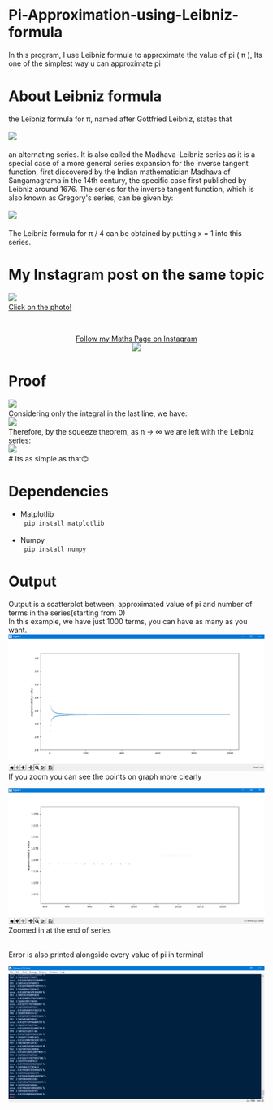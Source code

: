 # Pi-Approximation-using-Leibniz-formula
In this program, I use Leibniz formula to approximate the value of pi ( π ), Its one of the simplest way u can approximate pi

# About Leibniz formula
the Leibniz formula for π, named after Gottfried Leibniz, states that<br><br>
<img src="https://wikimedia.org/api/rest_v1/media/math/render/svg/0987be72b10e739db97b8c457a9baf875bf47710"><br><br>
an alternating series. It is also called the Madhava–Leibniz series as it is a special case of a more general series expansion for the inverse tangent function, first discovered by the Indian mathematician Madhava of Sangamagrama in the 14th century, the specific case first published by Leibniz around 1676. The series for the inverse tangent function, which is also known as Gregory's series, can be given by:
<br><br>
<img src="https://wikimedia.org/api/rest_v1/media/math/render/svg/fc798b313be2383b0ab34e70e81a318756745051"><br><br>
The Leibniz formula for 
π
/
4
 can be obtained by putting x = 1 into this series.
 
 # My Instagram post on the same topic
 <a href="https://www.instagram.com/p/CHpHNS_DyQR/?utm_source=ig_web_copy_link"><img src="https://instagram.fdel3-1.fna.fbcdn.net/v/t51.2885-15/sh0.08/e35/s640x640/125261883_163232248841608_8009125204969336481_n.jpg?_nc_ht=instagram.fdel3-1.fna.fbcdn.net&_nc_cat=104&_nc_ohc=tDCx78jgIFUAX_2-KZy&tp=1&oh=4485400271eddf0e5df23f12236437bf&oe=5FEAEB8E" width="350em"><br>Click on the photo!</a>
 
 <br>
 <p align="center">
 <a href="https://www.instagram.com/mathsyoudontknow/">Follow my Maths Page on Instagram<br><img src="https://upload.wikimedia.org/wikipedia/commons/thumb/a/a5/Instagram_icon.png/600px-Instagram_icon.png" width="100em" ></a> 
 </p>
 
 # Proof
 <img src="https://wikimedia.org/api/rest_v1/media/math/render/svg/05ff8f37d93c9b5dafe66b5bdcf74a82d92d63fb">
 <br>
 Considering only the integral in the last line, we have:
 <br>
 <img src="https://wikimedia.org/api/rest_v1/media/math/render/svg/60d30bdd33b34290568c0e13da19503de36cf1e9">
 <br>
 Therefore, by the squeeze theorem, as n → ∞ we are left with the Leibniz series:
 <br>
 <img src="https://wikimedia.org/api/rest_v1/media/math/render/svg/cfa16105f38678c4b8151cd1ac1cd1a0a8d219c6">
 
 <br>
 # Its as simple as that😊
 
 # Dependencies
 <ul>
  <li>Matplotlib <br>
    <code> pip install matplotlib </code>
  </li>
  <br>
  <li>Numpy<br>
    <code> pip install numpy</code>
  </li>
  </ul>
  
  # Output
  Output is a scatterplot between, approximated value of pi and number of terms in the series(starting from 0)<br>
  In this example, we have just 1000 terms, you can have as many as you want.<br>
  <img src="https://github.com/beetrandahiya/Pi-Approximation-using-Leibniz-formula/blob/main/piaproxxoutput1.PNG">
  <br>
  If you zoom you can see the points on graph more clearly
  <br>
  
  <img src="https://github.com/beetrandahiya/Pi-Approximation-using-Leibniz-formula/blob/main/piaproxxoutput.PNG">
  <br>
  Zoomed in at the end of series 
  
 <br> Error is also printed alongside every value of pi in terminal
          
  <img src="https://github.com/beetrandahiya/Pi-Approximation-using-Leibniz-formula/blob/main/piaproxxoutput2.PNG">
